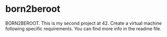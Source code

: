 # born2beroot
BORN2BEROOT. This is my second project at 42. Create a virtual machine following specific requirements. You can find more info in the readme file.
